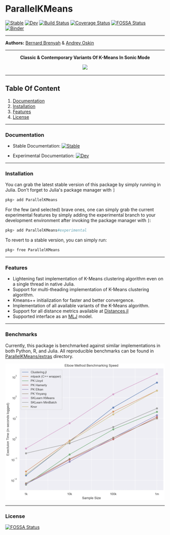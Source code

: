 # ParallelKMeans

[![Stable](https://img.shields.io/badge/docs-stable-blue.svg)](https://PyDataBlog.github.io/ParallelKMeans.jl/stable)
[![Dev](https://img.shields.io/badge/docs-dev-blue.svg)](https://PyDataBlog.github.io/ParallelKMeans.jl/dev)
[![Build Status](https://www.travis-ci.org/PyDataBlog/ParallelKMeans.jl.svg?branch=master)](https://www.travis-ci.org/PyDataBlog/ParallelKMeans.jl)
[![Coverage Status](https://coveralls.io/repos/github/PyDataBlog/ParallelKMeans.jl/badge.svg?branch=master)](https://coveralls.io/github/PyDataBlog/ParallelKMeans.jl?branch=master)
[![FOSSA Status](https://app.fossa.com/api/projects/git%2Bgithub.com%2FPyDataBlog%2FParallelKMeans.jl.svg?type=shield)](https://app.fossa.com/projects/git%2Bgithub.com%2FPyDataBlog%2FParallelKMeans.jl?ref=badge_shield)
[![Binder](https://mybinder.org/badge_logo.svg)](https://mybinder.org/v2/gh/PyDataBlog/ParallelKMeans.jl/master)
_________________________________________________________________________________________________________
**Authors:** [Bernard Brenyah](https://www.linkedin.com/in/bbrenyah/) & [Andrey Oskin](https://www.linkedin.com/in/andrej-oskin-b2b03959/)
_________________________________________________________________________________________________________

<div align="center">
    <b>Classic & Contemporary Variants Of K-Means In Sonic Mode</b>
</div>

<p align="center">
  <img src="https://user-images.githubusercontent.com/2630519/80216880-70b60b00-8647-11ea-913b-7977ef1c156c.gif">
</p>

_________________________________________________________________________________________________________

## Table Of Content

1. [Documentation](#Documentation)
2. [Installation](#Installation)
3. [Features](#Features)
4. [License](#License)

_________________________________________________________________________________________________________

### Documentation

- Stable Documentation: [![Stable](https://img.shields.io/badge/docs-stable-blue.svg)](https://PyDataBlog.github.io/ParallelKMeans.jl/stable)

- Experimental Documentation: [![Dev](https://img.shields.io/badge/docs-dev-blue.svg)](https://PyDataBlog.github.io/ParallelKMeans.jl/dev)

_________________________________________________________________________________________________________

### Installation

You can grab the latest stable version of this package by simply running in Julia.
Don't forget to Julia's package manager with `]`

```julia
pkg> add ParallelKMeans
```

For the few (and selected) brave ones, one can simply grab the current experimental features by simply adding the experimental branch to your development environment after invoking the package manager with `]`:

```julia
pkg> add ParallelKMeans#experimental
```

To revert to a stable version, you can simply run:

```julia
pkg> free ParallelKMeans
```

_________________________________________________________________________________________________________

### Features

- Lightening fast implementation of K-Means clustering algorithm even on a single thread in native Julia.
- Support for multi-theading implementation of K-Means clustering algorithm.
- Kmeans++ initialization for faster and better convergence.
- Implementation of all available variants of the K-Means algorithm.
- Support for all distance metrics available at [Distances.jl](https://github.com/JuliaStats/Distances.jl)
- Supported interface as an [MLJ](https://github.com/alan-turing-institute/MLJ.jl#available-models) model.

_________________________________________________________________________________________________________

### Benchmarks

Currently, this package is benchmarked against similar implementations in both Python, R, and Julia. All reproducible benchmarks can be found in [ParallelKMeans/extras](https://github.com/PyDataBlog/ParallelKMeans.jl/tree/master/extras) directory.

![benchmark_image.png](docs/src/benchmark_image.png)
_________________________________________________________________________________________________________

### License

[![FOSSA Status](https://app.fossa.com/api/projects/git%2Bgithub.com%2FPyDataBlog%2FParallelKMeans.jl.svg?type=large)](https://app.fossa.com/projects/git%2Bgithub.com%2FPyDataBlog%2FParallelKMeans.jl?ref=badge_large)
